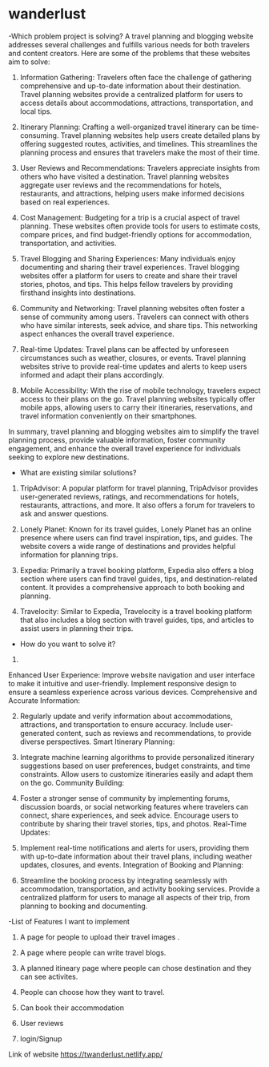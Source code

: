 # wanderlust

-Which problem project is solving?
 A travel planning and blogging website addresses several challenges and fulfills various needs for both travelers and content creators. Here are some of the problems that these websites aim to solve:

1. Information Gathering: Travelers often face the challenge of gathering comprehensive and up-to-date information about their destination. Travel planning websites provide a centralized platform for users to access details about accommodations, attractions, transportation, and local tips.

2. Itinerary Planning: Crafting a well-organized travel itinerary can be time-consuming. Travel planning websites help users create detailed plans by offering suggested routes, activities, and timelines. This streamlines the planning process and ensures that travelers make the most of their time.

3. User Reviews and Recommendations: Travelers appreciate insights from others who have visited a destination. Travel planning websites aggregate user reviews and the recommendations for hotels, restaurants, and attractions, helping users make informed decisions based on real experiences.

4. Cost Management: Budgeting for a trip is a crucial aspect of travel planning. These websites often provide tools for users to estimate costs, compare prices, and find budget-friendly options for accommodation, transportation, and activities.

5. Travel Blogging and Sharing Experiences: Many individuals enjoy documenting and sharing their travel experiences. Travel blogging websites offer a platform for users to create and share their travel stories, photos, and tips. This helps fellow travelers by providing firsthand insights into destinations.

6. Community and Networking: Travel planning websites often foster a sense of community among users. Travelers can connect with others who have similar interests, seek advice, and share tips. This networking aspect enhances the overall travel experience.

7. Real-time Updates: Travel plans can be affected by unforeseen circumstances such as weather, closures, or events. Travel planning websites strive to provide real-time updates and alerts to keep users informed and adapt their plans accordingly.

8. Mobile Accessibility: With the rise of mobile technology, travelers expect access to their plans on the go. Travel planning websites typically offer mobile apps, allowing users to carry their itineraries, reservations, and travel information conveniently on their smartphones.

In summary, travel planning and blogging websites aim to simplify the travel planning process, provide valuable information, foster community engagement, and enhance the overall travel experience for individuals seeking to explore new destinations.




- What are existing similar solutions?


1. TripAdvisor: A popular platform for travel planning, TripAdvisor provides user-generated reviews, ratings, and recommendations for hotels, restaurants, attractions, and more. It also offers a forum for travelers to ask and answer questions.

2. Lonely Planet: Known for its travel guides, Lonely Planet has an online presence where users can find travel inspiration, tips, and guides. The website covers a wide range of destinations and provides helpful information for planning trips.

3. Expedia: Primarily a travel booking platform, Expedia also offers a blog section where users can find travel guides, tips, and destination-related content. It provides a comprehensive approach to both booking and planning.

4. Travelocity: Similar to Expedia, Travelocity is a travel booking platform that also includes a blog section with travel guides, tips, and articles to assist users in planning their trips.




- How do you want to solve it?
1.
Enhanced User Experience:
Improve website navigation and user interface to make it intuitive and user-friendly.
Implement responsive design to ensure a seamless experience across various devices.
Comprehensive and Accurate Information:

2. Regularly update and verify information about accommodations, attractions, and transportation to ensure accuracy.
Include user-generated content, such as reviews and recommendations, to provide diverse perspectives.
Smart Itinerary Planning:

3. Integrate machine learning algorithms to provide personalized itinerary suggestions based on user preferences, budget constraints, and time constraints.
Allow users to customize itineraries easily and adapt them on the go.
Community Building:

4. Foster a stronger sense of community by implementing forums, discussion boards, or social networking features where travelers can connect, share experiences, and seek advice.
Encourage users to contribute by sharing their travel stories, tips, and photos.
Real-Time Updates:

5. Implement real-time notifications and alerts for users, providing them with up-to-date information about their travel plans, including weather updates, closures, and events.
Integration of Booking and Planning:

6. Streamline the booking process by integrating seamlessly with accommodation, transportation, and activity booking services.
Provide a centralized platform for users to manage all aspects of their trip, from planning to booking and documenting.





-List of Features I want to implement

1. A page for people to upload their travel images .

2. A page where people can write travel blogs.

3. A planned itineary page where people can chose destination and they can see activites.

4. People can choose how they want to travel.

5. Can book their accommodation

6. User reviews

7. login/Signup


Link of website
https://twanderlust.netlify.app/
